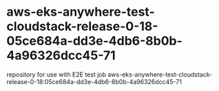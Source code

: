 # aws-eks-anywhere-test-cloudstack-release-0-18-05ce684a-dd3e-4db6-8b0b-4a96326dcc45-71
repository for use with E2E test job aws-eks-anywhere-test-cloudstack-release-0-18:05ce684a-dd3e-4db6-8b0b-4a96326dcc45-71
